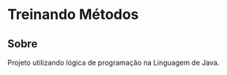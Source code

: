 <h1>Treinando Métodos</h1>

<h2>Sobre</h2>
<p>Projeto utilizando lógica de programação na Linguagem de Java.</p>
